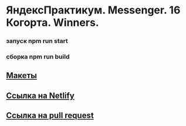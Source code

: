 # ЯндексПрактикум. Messenger. 16 Когорта. Winners.

### запуск npm run start
### сборка npm run build

## [Макеты](https://www.figma.com/file/stvahlrJtohhz9TNIdejFj/Messenger)
## [Ссылка на Netlify](https://6291e6240b696658b1578413--delicate-kataifi-c0df7f.netlify.app)
## [Ссылка на pull request](https://github.com/Gulnazmd/middle.messenger.praktikum.yandex/pull/1)